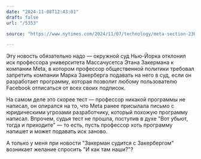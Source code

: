```yaml
---
date: "2024-11-08T12:43:01"
draft: false
url: "/5353"

source: "https://www.nytimes.com/2024/11/07/technology/meta-section-230-lawsuit.html"

---
```


Эту новость обязательно надо — окружной суд Нью-Йорка отклонил иск профессора университета Массачусетса Этана Закермана к компании Meta, в котором профессор общественной политики требовал запретить компании Марка Закерберга подавать на него в суд, если он разработает программу, которая позволит любому пользователю Facebook отписаться от всех своих подписок.

На самом деле это скорее тест — профессор никакой программы не написал, он опирался на то, что Meta ранее присылала письмо с юридическими угрозами разработчику, который похожую программу написал. Впрочем, судья тест не прошла, поступив в духе "Вот убьют, тогда и приходите" — то есть, пусть профессор хоть программу напишет и может подавать иск заново.

А только у меня при новости "Закерман судится с Закербергом" возникает желание спросить "И как там наши?"?
